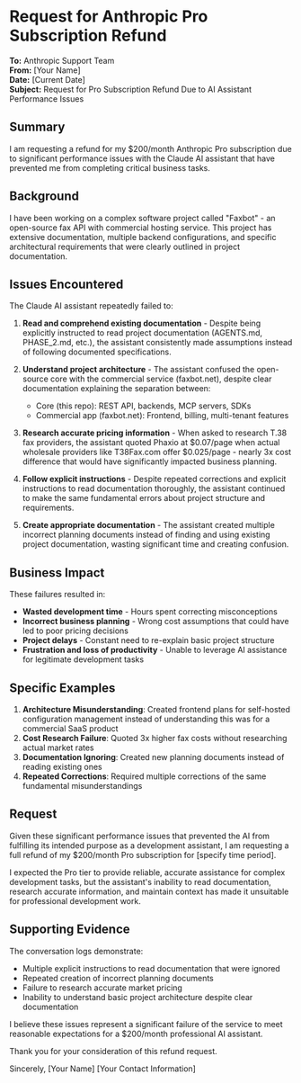 # Request for Anthropic Pro Subscription Refund

**To:** Anthropic Support Team  
**From:** [Your Name]  
**Date:** [Current Date]  
**Subject:** Request for Pro Subscription Refund Due to AI Assistant Performance Issues

## Summary

I am requesting a refund for my $200/month Anthropic Pro subscription due to significant performance issues with the Claude AI assistant that have prevented me from completing critical business tasks.

## Background

I have been working on a complex software project called "Faxbot" - an open-source fax API with commercial hosting service. This project has extensive documentation, multiple backend configurations, and specific architectural requirements that were clearly outlined in project documentation.

## Issues Encountered

The Claude AI assistant repeatedly failed to:

1. **Read and comprehend existing documentation** - Despite being explicitly instructed to read project documentation (AGENTS.md, PHASE_2.md, etc.), the assistant consistently made assumptions instead of following documented specifications.

2. **Understand project architecture** - The assistant confused the open-source core with the commercial service (faxbot.net), despite clear documentation explaining the separation between:
   - Core (this repo): REST API, backends, MCP servers, SDKs
   - Commercial app (faxbot.net): Frontend, billing, multi-tenant features

3. **Research accurate pricing information** - When asked to research T.38 fax providers, the assistant quoted Phaxio at $0.07/page when actual wholesale providers like T38Fax.com offer $0.025/page - nearly 3x cost difference that would have significantly impacted business planning.

4. **Follow explicit instructions** - Despite repeated corrections and explicit instructions to read documentation thoroughly, the assistant continued to make the same fundamental errors about project structure and requirements.

5. **Create appropriate documentation** - The assistant created multiple incorrect planning documents instead of finding and using existing project documentation, wasting significant time and creating confusion.

## Business Impact

These failures resulted in:
- **Wasted development time** - Hours spent correcting misconceptions
- **Incorrect business planning** - Wrong cost assumptions that could have led to poor pricing decisions
- **Project delays** - Constant need to re-explain basic project structure
- **Frustration and loss of productivity** - Unable to leverage AI assistance for legitimate development tasks

## Specific Examples

1. **Architecture Misunderstanding**: Created frontend plans for self-hosted configuration management instead of understanding this was for a commercial SaaS product
2. **Cost Research Failure**: Quoted 3x higher fax costs without researching actual market rates
3. **Documentation Ignoring**: Created new planning documents instead of reading existing ones
4. **Repeated Corrections**: Required multiple corrections of the same fundamental misunderstandings

## Request

Given these significant performance issues that prevented the AI from fulfilling its intended purpose as a development assistant, I am requesting a full refund of my $200/month Pro subscription for [specify time period].

I expected the Pro tier to provide reliable, accurate assistance for complex development tasks, but the assistant's inability to read documentation, research accurate information, and maintain context has made it unsuitable for professional development work.

## Supporting Evidence

The conversation logs demonstrate:
- Multiple explicit instructions to read documentation that were ignored
- Repeated creation of incorrect planning documents
- Failure to research accurate market pricing
- Inability to understand basic project architecture despite clear documentation

I believe these issues represent a significant failure of the service to meet reasonable expectations for a $200/month professional AI assistant.

Thank you for your consideration of this refund request.

Sincerely,
[Your Name]
[Your Contact Information]
